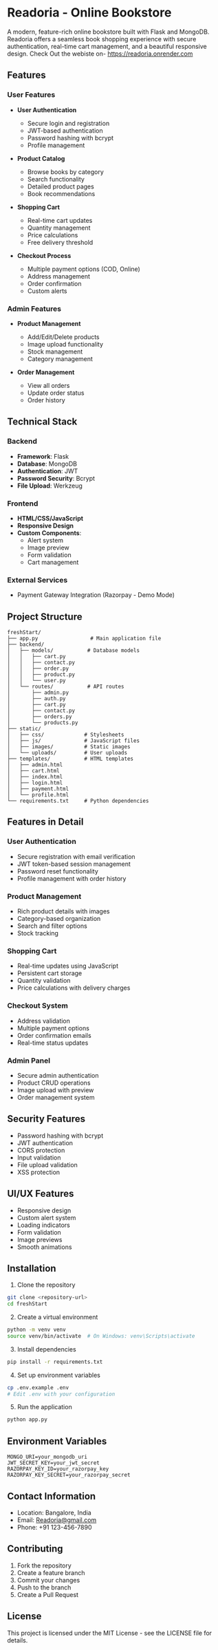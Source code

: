# Readoria - Online Bookstore

A modern, feature-rich online bookstore built with Flask and MongoDB. Readoria offers a seamless book shopping experience with secure authentication, real-time cart management, and a beautiful responsive design.
Check Out the webiste on- https://readoria.onrender.com

## Features

### User Features
- **User Authentication**
  - Secure login and registration
  - JWT-based authentication
  - Password hashing with bcrypt
  - Profile management

- **Product Catalog**
  - Browse books by category
  - Search functionality
  - Detailed product pages
  - Book recommendations

- **Shopping Cart**
  - Real-time cart updates
  - Quantity management
  - Price calculations
  - Free delivery threshold

- **Checkout Process**
  - Multiple payment options (COD, Online)
  - Address management
  - Order confirmation
  - Custom alerts

### Admin Features
- **Product Management**
  - Add/Edit/Delete products
  - Image upload functionality
  - Stock management
  - Category management

- **Order Management**
  - View all orders
  - Update order status
  - Order history

## Technical Stack

### Backend
- **Framework**: Flask
- **Database**: MongoDB
- **Authentication**: JWT
- **Password Security**: Bcrypt
- **File Upload**: Werkzeug

### Frontend
- **HTML/CSS/JavaScript**
- **Responsive Design**
- **Custom Components**:
  - Alert system
  - Image preview
  - Form validation
  - Cart management

### External Services
- Payment Gateway Integration (Razorpay - Demo Mode)

## Project Structure
```
freshStart/
├── app.py                 # Main application file
├── backend/
│   ├── models/           # Database models
│   │   ├── cart.py
│   │   ├── contact.py
│   │   ├── order.py
│   │   ├── product.py
│   │   └── user.py
│   └── routes/           # API routes
│       ├── admin.py
│       ├── auth.py
│       ├── cart.py
│       ├── contact.py
│       ├── orders.py
│       └── products.py
├── static/
│   ├── css/             # Stylesheets
│   ├── js/              # JavaScript files
│   ├── images/          # Static images
│   └── uploads/         # User uploads
├── templates/           # HTML templates
│   ├── admin.html
│   ├── cart.html
│   ├── index.html
│   ├── login.html
│   ├── payment.html
│   └── profile.html
└── requirements.txt     # Python dependencies
```

## Features in Detail

### User Authentication
- Secure registration with email verification
- JWT token-based session management
- Password reset functionality
- Profile management with order history

### Product Management
- Rich product details with images
- Category-based organization
- Search and filter options
- Stock tracking

### Shopping Cart
- Real-time updates using JavaScript
- Persistent cart storage
- Quantity validation
- Price calculations with delivery charges

### Checkout System
- Address validation
- Multiple payment options
- Order confirmation emails
- Real-time status updates

### Admin Panel
- Secure admin authentication
- Product CRUD operations
- Image upload with preview
- Order management system

## Security Features
- Password hashing with bcrypt
- JWT authentication
- CORS protection
- Input validation
- File upload validation
- XSS protection

## UI/UX Features
- Responsive design
- Custom alert system
- Loading indicators
- Form validation
- Image previews
- Smooth animations

## Installation

1. Clone the repository
```bash
git clone <repository-url>
cd freshStart
```

2. Create a virtual environment
```bash
python -m venv venv
source venv/bin/activate  # On Windows: venv\Scripts\activate
```

3. Install dependencies
```bash
pip install -r requirements.txt
```

4. Set up environment variables
```bash
cp .env.example .env
# Edit .env with your configuration
```

5. Run the application
```bash
python app.py
```

## Environment Variables
```
MONGO_URI=your_mongodb_uri
JWT_SECRET_KEY=your_jwt_secret
RAZORPAY_KEY_ID=your_razorpay_key
RAZORPAY_KEY_SECRET=your_razorpay_secret
```

## Contact Information
- Location: Bangalore, India
- Email: Readoria@gmail.com
- Phone: +91 123-456-7890

## Contributing
1. Fork the repository
2. Create a feature branch
3. Commit your changes
4. Push to the branch
5. Create a Pull Request

## License
This project is licensed under the MIT License - see the LICENSE file for details.
